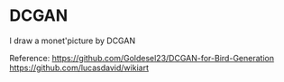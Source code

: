 # DCGAN
I draw a monet'picture by DCGAN


Reference:
https://github.com/Goldesel23/DCGAN-for-Bird-Generation
https://github.com/lucasdavid/wikiart
